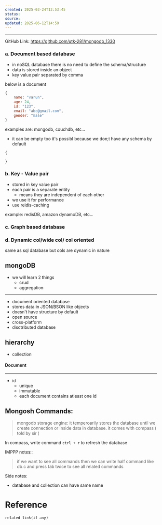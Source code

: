 ```yaml
---
created: 2025-03-24T13:53:45
status: 
source: 
updated: 2025-06-12T14:50
---
```

---

GitHub Link: https://github.com/utk-281/mongodb_1330













### a. Document based database
- in noSQL database there is no need to define the schema/structure
- data is stored inside an object
- key value pair separated by comma


below is a document
```javascript
{
	name: "varun",
	age: 24,
	id: "123",
	email: "abc@gmail.com",
	gender: "male"
}
```


examples are: mongodb, couchdb, etc...

- it can be empty too
	it's possibl because we don;t have any schema by default
```javascript
{

}
```


### b. Key - Value pair

- stored in key value pair
- each pair is a separate entity
	- means they are independent of each other
- we use it for performance
- use reidis-caching

example: redisDB, amazon dynamoDB, etc...



### c. Graph based database





### d. Dynamic col/wide col/ col oriented

same as sql database but cols are dynamic in nature





## mongoDB
- we will learn 2 things
	- crud
	- aggregation


---

- document oriented database
- stores data in JSON/BSON like objects
- doesn't have structure by default
- open source
- cross-platform
- disctributed database


## hierarchy

- collection


#### Document
---

- id
	- unique
	- immutable
	- each document contains atleast one id





## Mongosh Commands:




> mongodb storage engine: it temperoarily stores the database until we create connection or inside data in database. it comes with compass ( told by sir )




In compass, write command `ctrl + r` to refresh the database


IMPPP notes::

> if we want to see all commands then we can write half command like db.c and press tab twice to see all related commands

Side notes:
- database and collection can have same name


# Reference
`related link(if any)`

